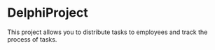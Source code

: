 # DelphiProject

This project allows you to distribute tasks to employees and track the process of tasks.
